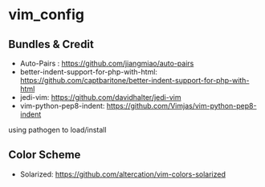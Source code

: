 # vim_config

## Bundles & Credit

* Auto-Pairs : https://github.com/jiangmiao/auto-pairs
* better-indent-support-for-php-with-html: https://github.com/captbaritone/better-indent-support-for-php-with-html
* jedi-vim: https://github.com/davidhalter/jedi-vim
* vim-python-pep8-indent: https://github.com/Vimjas/vim-python-pep8-indent

using pathogen to load/install

## Color Scheme
* Solarized: https://github.com/altercation/vim-colors-solarized
